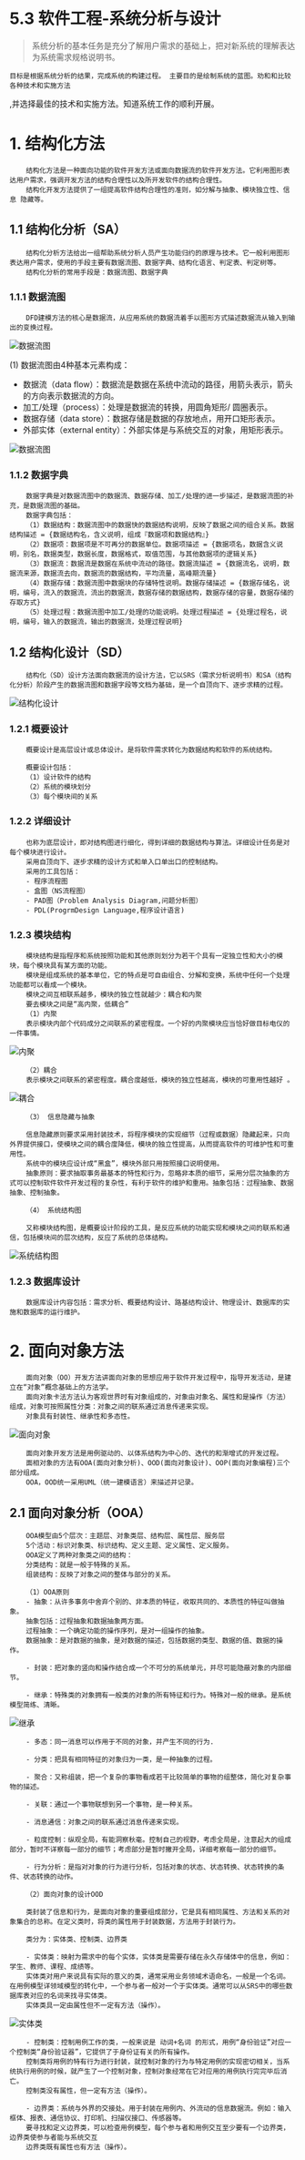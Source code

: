# 5.3 软件工程-系统分析与设计

> 系统分析的基本任务是充分了解用户需求的基础上，把对新系统的理解表达为系统需求规格说明书。

    目标是根据系统分析的结果，完成系统的构建过程。 主要目的是绘制系统的蓝图。劝和和比较各种技术和实施方法
,并选择最佳的技术和实施方法。知道系统工作的顺利开展。

# 1. 结构化方法

        结构化方法是一种面向功能的软件开发方法或面向数据流的软件开发方法。它利用图形表达用户需求，强调开发方法的结构合理性以及所开发软件的结构合理性。
        结构化开发方法提供了一组提高软件结构合理性的准则，如分解与抽象、模块独立性、信息 隐藏等。

## 1.1 结构化分析（SA）

        结构化分析方法给出一组帮助系统分析人员产生功能归约的原理与技术。它一般利用图形表达用户需求，使用的手段主要有数据流图、数据字典、结构化语言、判定表、判定树等。
        结构化分析的常用手段是：数据流图、数据字典

### 1.1.1 数据流图

        DFD建模方法的核心是数据流，从应用系统的数据流着手以图形方式描述数据流从输入到输出的变换过程。

![数据流图](./source/image/5.3-01.png)

(1) 数据流图由4种基本元素构成：
- 数据流（data flow）：数据流是数据在系统中流动的路径，用箭头表示，箭头的方向表示数据流的方向。
- 加工/处理（process）：处理是数据流的转换，用圆角矩形/ 圆圈表示。
- 数据存储（data store）：数据存储是数据的存放地点，用开口矩形表示。
- 外部实体（external entity）：外部实体是与系统交互的对象，用矩形表示。

![数据流图](./source/image/5.3-02.png)

### 1.1.2 数据字典

        数据字典是对数据流图中的数据流、数据存储、加工/处理的进一步描述，是数据流图的补充，是数据流图的基础。
        数据字典包括：
        （1）数据结构：数据流图中的数据快的数据结构说明，反映了数据之间的组合关系。数据结构描述 = {数据结构名，含义说明，组成『数据项和数据结构』}
        （2）数据项：数据项是不可再分的数据单位。数据项描述 = {数据项名，数据含义说明，别名，数据类型，数据长度，数据格式，取值范围，与其他数据项的逻辑关系}
        （3）数据流：数据流是数据在系统中流动的路径。数据流描述 = {数据流名，说明，数据流来源，数据流去向，数据流的数据结构，平均流量，高峰期流量}
        （4）数据存储：数据流图中数据块的存储特性说明。数据存储描述 = {数据存储名，说明，编号，流入的数据流，流出的数据流，数据存储的数据结构，数据存储的容量，数据存储的存取方式}
        （5）处理过程：数据流图中加工/处理的功能说明。处理过程描述 = {处理过程名，说明，编号，输入的数据流，输出的数据流，处理过程说明}

## 1.2 结构化设计（SD）

        结构化（SD）设计方法面向数据流的设计方法，它以SRS（需求分析说明书）和SA（结构化分析）阶段产生的数据流图和数据字段等文档为基础，是一个自顶向下、逐步求精的过程。  
![结构化设计](./source/image/5.3-03.png)

### 1.2.1 概要设计

        概要设计是高层设计或总体设计。是将软件需求转化为数据结构和软件的系统结构。

        概要设计包括：
        （1）设计软件的结构
        （2）系统的模块划分
        （3）每个模块间的关系  

### 1.2.2 详细设计

        也称为底层设计，即对结构图进行细化，得到详细的数据结构与算法。详细设计任务是对每个模块进行设计。
        采用自顶向下、逐步求精的设计方式和单入口单出口的控制结构。
        采用的工具包括：
        - 程序流程图
        - 盒图（NS流程图）
        - PAD图（Problem Analysis Diagram,问题分析图）
        - PDL(ProgrmDesign Language,程序设计语言)

### 1.2.3 模块结构

        模块结构是指程序和系统按照功能和其他原则划分为若干个具有一定独立性和大小的模块，每个模块具有某方面的功能。
        模块是组成系统的基本单位，它的特点是可自由组合、分解和变换，系统中任何一个处理功能都可以看成一个模块。
        模块之间互相联系越多，模块的独立性就越少：耦合和内聚
        要去模块之间是“高内聚，低耦合”
        （1）内聚
        表示模块内部个代码成分之间联系的紧密程度。一个好的内聚模块应当恰好做目标电仪的一件事情。

![内聚](./source/image/5.3-04.png)

        （2）耦合
        表示模块之间联系的紧密程度。耦合度越低，模块的独立性越高，模块的可重用性越好 。

![耦合](./source/image/5.3-05.png)

        （3） 信息隐藏与抽象

        信息隐藏原则要求采用封装技术，将程序模块的实现细节（过程或数据）隐藏起来，只向外界提供接口，使模块之间的耦合度降低，模块的独立性提高，从而提高软件的可维护性和可重用性。 
        系统中的模块应设计成“黑盒”，模块外部只用按照接口说明使用。
        抽象原则：要求抽取事务最基本的特性和行为，忽略非本质的细节，采用分层次抽象的方式可以控制软件软件开发过程的复杂性，有利于软件的维护和重用。抽象包括：过程抽象、数据抽象、控制抽象。

        （4） 系统结构图

        又称模块结构图，是概要设计阶段的工具，是反应系统的功能实现和模块之间的联系和通信，包括模块间的层次结构，反应了系统的总体结构。

![系统结构图](./source/image/5.3-06.png) 

### 1.2.3 数据库设计

        数据库设计内容包括：需求分析、概要结构设计、路基结构设计、物理设计、数据库的实施和数据库的运行维护。  

# 2. 面向对象方法

        面向对象（OO）开发方法讲面向对象的思想应用于软件开发过程中，指导开发活动，是建立在“对象”概念基础上的方法学。
        面向对象卡法方法认为客观世界时有对象组成的，对象由对象名、属性和是操作（方法）组成，对象可按照属性分类：对象之间的联系通过消息传递来实现。
        对象具有封装性、继承性和多态性。

![面向对象](./source/image/5.3-07.png)

        面向对象开发方法是用例驱动的、以体系结构为中心的、迭代的和渐增式的开发过程。
        面相对象的方法有OOA(面向对象分析)、OOD(面向对象设计)、OOP(面向对象编程)三个部分组成。
        OOA，OOD统一采用UML（统一建模语言）来描述并记录。

## 2.1 面向对象分析（OOA）

        OOA模型由5个层次：主题层、对象类层、结构层、属性层、服务层
        5个活动：标识对象类、标识结构、定义主题、定义属性、定义服务。
        OOA定义了两种对象类之间的结构：
        分类结构：就是一般于特殊的关系。
        组装结构：反映了对象之间的整体与部分的关系。

        （1）OOA原则
        - 抽象：从许多事务中舍弃个别的、非本质的特征，收取共同的、本质性的特征叫做抽象。
        抽象包括：过程抽象和数据抽象两方面。
        过程抽象：一个确定功能的操作序列，是对一组操作的抽象。
        数据抽象：是对数据的抽象，是对数据的描述，包括数据的类型、数据的值、数据的操作。

        - 封装：把对象的竖向和操作结合成一个不可分的系统单元，并尽可能隐蔽对象的内部细节。

        - 继承：特殊类的对象拥有一般类的对象的所有特征和行为。特殊对一般的继承。是系统模型简练、清晰。

![继承](./source/image/5.3-08.png)

        - 多态：同一消息可以作用于不同的对象，并产生不同的行为.

        - 分类：把具有相同特征的对象归为一类，是一种抽象的过程。

        - 聚合：又称组装，把一个复杂的事物看成若干比较简单的事物的组整体，简化对复杂事物的描述。

        - 关联：通过一个事物联想到另一个事物，是一种关系。

        - 消息通信：对象之间的联系通过消息传递来实现。  

        - 粒度控制：纵观全局，有能洞察秋毫。控制自己的视野，考虑全局是，注意起大的组成部分，暂时不详察每一部分的细节；考虑部分是暂时撇开全局，详细考察每一部分的细节。

        - 行为分析：是指对对象的行为进行分析，包括对象的状态、状态转换、状态转换的条件、状态转换的动作。

        （2）面向对象的设计OOD

        类封装了信息和行为，是面向对象的重要组成部分，它是具有相同属性、方法和关系的对象集合的总称。在定义类时，将类的属性用于封装数据，方法用于封装行为。

        类分为：实体类、控制类、边界类

        - 实体类：映射为需求中的每个实体，实体类是需要存储在永久存储体中的信息，例如：学生、教师、课程、成绩等。
        实体类对用户来说具有实际的意义的类，通常采用业务领域术语命名，一般是一个名词。在用例模型详领域模型的转化中，一个参与者一般对一个于实体类。通常可以从SRS中的哪些数据库表对应的名词来找寻实体类。
        实体类具一定由属性但不一定有方法（操作）。

![实体类](./source/image/5.3-09.png)

        - 控制类：控制用例工作的类，一般来说是 动词+名词 的形式，用例“身份验证”对应一个控制类“身份验证器”，它提供了于身份证有关的所有操作。
        控制类将用例的特有行为进行封装，就控制对象的行为与特定用例的实现密切相关，当系统执行用例的时候，就产生了一个控制对象，控制对象经常在它对应用的用例执行完完毕后消亡。
        控制类没有属性，但一定有方法（操作）。

        - 边界类：系统与外界的交接处。用于封装在用例内、外流动的信息数据流。例如：输入框体、报表、通信协议、打印机、扫描仪接口、传感器等。
        要寻找和定义边界类，可以检查用例模型，每个参与者和用例交互至少要有一个边界类，边界类使参与者能与系统交互
        边界类既有属性也有方法（操作）。


